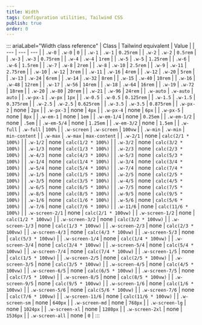 ```yaml
---
title: Width 
tags: Configuration utilities, Tailwind CSS
publish: true
order: 0
---
```




::: ariaLabel="Width class reference"
| Class | Tailwind equivalent | Value |
| --- | --- | --- |
| `.w-0` | `.w-0` | `0` |
| `.w-1` | `.w-1` | `0.25rem` |
| `.w-2` | `.w-2` | `0.5rem` |
| `.w-3` | `.w-3` | `0.75rem` |
| `.w-4` | `.w-4` | `1rem` |
| `.w-5` | `.w-5` | `1.25rem` |
| `.w-6` | `.w-6` | `1.5rem` |
| `.w-7` | `.w-8` | `2rem` |
| `.w-8` | `.w-10` | `2.5rem` |
| `.w-9` | `.w-11` | `2.75rem` |
| `.w-10` | `.w-12` | `3rem` |
| `.w-11` | `.w-16` | `4rem` |
| `.w-12` | `.w-20` | `5rem` |
| `.w-13` | `.w-24` | `6rem` |
| `.w-14` | `.w-32` | `8rem` |
| `.w-15` | `.w-40` | `10rem` |
| `.w-16` | `.w-48` | `12rem` |
| `.w-17` | `.w-56` | `14rem` |
| `.w-18` | `.w-64` | `16rem` |
| `.w-19` | `.w-72` | `18rem` |
| `.w-20` | `.w-80` | `20rem` |
| `.w-21` | `.w-96` | `24rem` |
| `.w-auto` | `.w-auto` | `auto` |
| `.w-px-1` | `.w-px` | `1px` |
| `.w-0.5` | `.w-0.5` | `0.125rem` |
| `.w-1.5` | `.w-1.5` | `0.375rem` |
| `.w-2.5` | `.w-2.5` | `0.625rem` |
| `.w-3.5` | `.w-3.5` | `0.875rem` |
| `.w-px-2` | none | `2px` |
| `.w-px-3` | none | `4px` |
| `.w-px-4` | none | `6px` |
| `.w-px-5` | none | `8px` |
| `.w-em-1` | none | `1em` |
| `.w-em-1/4` | none | `0.25em` |
| `.w-em-1/2` | none | `.5em` |
| `.w-em-5/4` | none | `1.25em` |
| `.w-em-3/2` | none | `1.5em` |
| `.w-full` | `.w-full` | `100%` |
| `.w-screen` | `.w-screen` | `100vw` |
| `.w-min` | `.w-min` | `min-content` |
| `.w-max` | `.w-max` | `max-content` |
| `.w-2/1` | none | `calc(2/1 * 100%)` |
| `.w-1/2` | none | `calc(1/2 * 100%)` |
| `.w-3/2` | none | `calc(3/2 * 100%)` |
| `.w-1/3` | none | `calc(1/3 * 100%)` |
| `.w-2/3` | none | `calc(2/3 * 100%)` |
| `.w-4/3` | none | `calc(4/3 * 100%)` |
| `.w-5/3` | none | `calc(5/3 * 100%)` |
| `.w-1/4` | none | `calc(1/4 * 100%)` |
| `.w-3/4` | none | `calc(3/4 * 100%)` |
| `.w-5/4` | none | `calc(5/4 * 100%)` |
| `.w-7/4` | none | `calc(7/4 * 100%)` |
| `.w-1/5` | none | `calc(1/5 * 100%)` |
| `.w-2/5` | none | `calc(2/5 * 100%)` |
| `.w-3/5` | none | `calc(3/5 * 100%)` |
| `.w-4/5` | none | `calc(4/5 * 100%)` |
| `.w-6/5` | none | `calc(6/5 * 100%)` |
| `.w-7/5` | none | `calc(7/5 * 100%)` |
| `.w-8/5` | none | `calc(8/5 * 100%)` |
| `.w-9/5` | none | `calc(9/5 * 100%)` |
| `.w-1/6` | none | `calc(1/6 * 100%)` |
| `.w-5/6` | none | `calc(5/6 * 100%)` |
| `.w-7/6` | none | `calc(7/6 * 100%)` |
| `.w-11/6` | none | `calc(11/6 * 100%)` |
| `.w-screen-2/1` | none | `calc(2/1 * 100vw)` |
| `.w-screen-1/2` | none | `calc(1/2 * 100vw)` |
| `.w-screen-3/2` | none | `calc(3/2 * 100vw)` |
| `.w-screen-1/3` | none | `calc(1/3 * 100vw)` |
| `.w-screen-2/3` | none | `calc(2/3 * 100vw)` |
| `.w-screen-4/3` | none | `calc(4/3 * 100vw)` |
| `.w-screen-5/3` | none | `calc(5/3 * 100vw)` |
| `.w-screen-1/4` | none | `calc(1/4 * 100vw)` |
| `.w-screen-3/4` | none | `calc(3/4 * 100vw)` |
| `.w-screen-5/4` | none | `calc(5/4 * 100vw)` |
| `.w-screen-7/4` | none | `calc(7/4 * 100vw)` |
| `.w-screen-1/5` | none | `calc(1/5 * 100vw)` |
| `.w-screen-2/5` | none | `calc(2/5 * 100vw)` |
| `.w-screen-3/5` | none | `calc(3/5 * 100vw)` |
| `.w-screen-4/5` | none | `calc(4/5 * 100vw)` |
| `.w-screen-6/5` | none | `calc(6/5 * 100vw)` |
| `.w-screen-7/5` | none | `calc(7/5 * 100vw)` |
| `.w-screen-8/5` | none | `calc(8/5 * 100vw)` |
| `.w-screen-9/5` | none | `calc(9/5 * 100vw)` |
| `.w-screen-1/6` | none | `calc(1/6 * 100vw)` |
| `.w-screen-5/6` | none | `calc(5/6 * 100vw)` |
| `.w-screen-7/6` | none | `calc(7/6 * 100vw)` |
| `.w-screen-11/6` | none | `calc(11/6 * 100vw)` |
| `.w-screen-sm` | none | `640px` |
| `.w-screen-md` | none | `768px` |
| `.w-screen-lg` | none | `1024px` |
| `.w-screen-xl` | none | `1280px` |
| `.w-screen-2xl` | none | `1536px` |
| `.w-screen-all` | none | `0` |
:::

